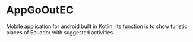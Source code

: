 # AppGoOutEC
Mobile application for android built in Kotlin. Its function is to show turistic places of Ecuador with suggested activities.
